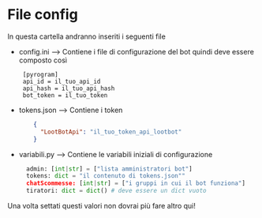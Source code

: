 # File config

In questa cartella andranno inseriti i seguenti file

- config.ini --> Contiene i file di configurazione del bot quindi deve essere composto così
     ``` 
      [pyrogram]
      api_id = il_tuo_api_id
      api_hash = il_tuo_api_hash
      bot_token = il_tuo_token
    ```
- tokens.json --> Contiene i token
    ``` json
        {
          "LootBotApi": "il_tuo_token_api_lootbot"
        }
    ```
- variabili.py --> Contiene le variabili iniziali di configurazione
  ```python
    admin: [int|str] = ["lista amministratori bot"]
    tokens: dict = "il contenuto di tokens.json""
    chatScommesse: [int|str] = ["i gruppi in cui il bot funziona"]
    tiratori: dict = dict() # deve essere un dict vuoto
  ```

Una volta settati questi valori non dovrai più fare altro qui!